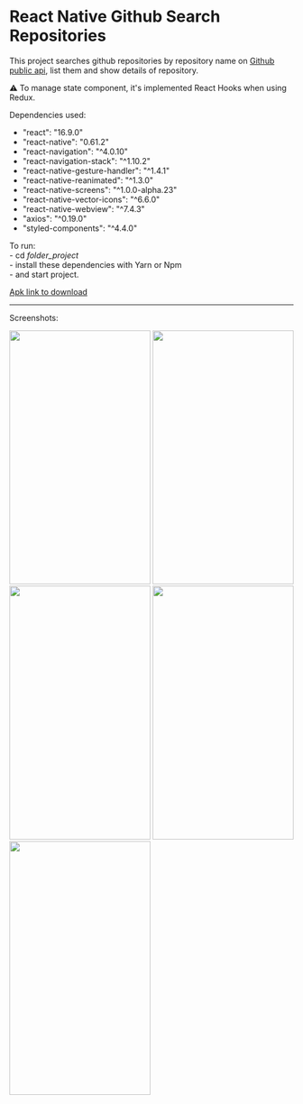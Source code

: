 <h1> React Native Github Search Repositories </h1>

<p>This project searches github repositories by repository name on <a href="https://developer.github.com/v3/search/#search-repositories" target="_blank">Github public api</a>, list them and show details of repository.</p>
<p>⚠️ To manage state component, it's implemented React Hooks when using Redux.</p>

<p>Dependencies used:<p>
    <ul>
        <li>"react": "16.9.0"</li>
        <li>"react-native": "0.61.2"</li>
        <li>"react-navigation": "^4.0.10"</li>
        <li>"react-navigation-stack": "^1.10.2"</li>
        <li>"react-native-gesture-handler": "^1.4.1"</li>
        <li>"react-native-reanimated": "^1.3.0"</li>
        <li>"react-native-screens": "^1.0.0-alpha.23"</li>
        <li>"react-native-vector-icons": "^6.6.0"</li>
        <li>"react-native-webview": "^7.4.3"</li>
        <li>"axios": "^0.19.0"</li>
        <li>"styled-components": "^4.4.0"</li>
    </ul>

<p>To run: <br/>
  - cd <i>folder_project</i> <br/>
  - install these dependencies with Yarn or Npm <br/>
  - and start project. <br/>
</p>

<a href="https://drive.google.com/open?id=1lp0l65H9-GPqwmYZInDG-19GgqlzQVbx">Apk link to download</a>

<hr>

<p>Screenshots:</p>

<img src="https://raw.githubusercontent.com/ymotse/react-native-git-search-repos/master/screenshots/Screenshot_001.png" height="450" width="250">
 
<img src="https://raw.githubusercontent.com/ymotse/react-native-git-search-repos/master/screenshots/Screenshot_002.png" height="450" width="250">
 
<img src="https://raw.githubusercontent.com/ymotse/react-native-git-search-repos/master/screenshots/Screenshot_003.png" height="450" width="250">
 
<img src="https://raw.githubusercontent.com/ymotse/react-native-git-search-repos/master/screenshots/Screenshot_004.png" height="450" width="250">
 
<img src="https://raw.githubusercontent.com/ymotse/react-native-git-search-repos/master/screenshots/Screenshot_005.png" height="450" width="250">
 
 
